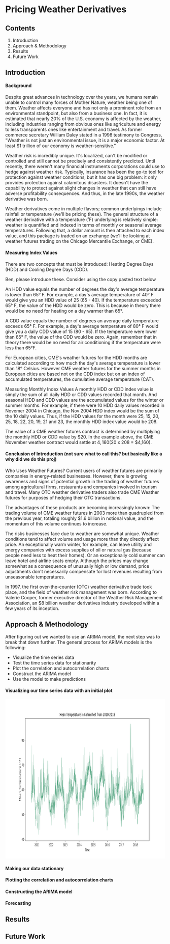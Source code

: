 # Pricing Weather Derivatives

## Contents
1. Introduction
2. Approach & Methodology
3. Results
4. Future Work

## Introduction
#### Background
Despite great advances in technology over the years, we humans remain unable to control many forces of Mother Nature, weather being one of them. Weather affects everyone and has not only a prominent role from an environmental standpoint, but also from a business one. In fact, it is estimated that nearly 20% of the U.S. economy is affected by the weather, including industries ranging from obvious ones like agriculture and energy to less transparents ones like entertainment and travel. As former commerce secretary William Daley stated in a 1998 testimony to Congress, "Weather is not just an environmental issue, it is a major economic factor. At least $1 trillion of our economy is weather-sensitive."

Weather risk is incredibly unique. It's localized, can't be modified or controlled and still cannot be precisely and consistently predicted. Until recently, there weren't many financial instruments corporations could use to hedge against weather risk. Typically, insurance has been the go-to tool for protection against weather conditions, but it has one big problem: it only provides protection against calamitous disasters. It doesn't have the capability to protect against slight changes in weather that can still have adverse profitability consequences. And thus, in the late 1990s, the weather derivative was born.

Weather derivatives come in multiple flavors; common underlyings include rainfall or temperature (we'll be pricing these). The general structure of a weather derivative with a temperature (˚F) underlying is relatively simple: weather is quantified and indexed in terms of monthly or seasonal average temperatures. Following that, a dollar amount is then attached to each index value, and this package is traded on an exchange (we'll be looking at weather futures trading on the Chicago Mercantile Exchange, or CME).

#### Measuring Index Values
There are two concepts that must be introduced: Heating Degree Days (HDD) and Cooling Degree Days (CDD).

Ben, please introduce these. Consider using the copy pasted text below

An HDD value equals the number of degrees the day's average temperature is lower than 65° F. For example, a day's average temperature of 40° F would give you an HDD value of 25 (65 - 40). If the temperature exceeded 65° F, the value of the HDD would be zero. This is because in theory there would be no need for heating on a day warmer than 65°.

A CDD value equals the number of degrees an average daily temperature exceeds 65° F. For example, a day's average temperature of 80° F would give you a daily CDD value of 15 (80 - 65). If the temperature were lower than 65° F, the value of the CDD would be zero. Again, remember that in theory there would be no need for air conditioning if the temperature were less than 65°F.

For European cities, CME's weather futures for the HDD months are calculated according to how much the day's average temperature is lower than 18° Celsius. However CME weather futures for the summer months in European cities are based not on the CDD index but on an index of accumulated temperatures, the cumulative average temperature (CAT).

Measuring Monthly Index Values
A monthly HDD or CDD index value is simply the sum of all daily HDD or CDD values recorded that month. And seasonal HDD and CDD values are the accumulated values for the winter or summer months. For example, if there were 10 HDD daily values recorded in Novemer 2004 in Chicago, the Nov 2004 HDD index would be the sum of the 10 daily values. Thus, if the HDD values for the month were 25, 15, 20, 25, 18, 22, 20, 19, 21 and 23, the monthly HDD index value would be 208.

The value of a CME weather futures contract is determined by multiplying the monthly HDD or CDD value by $20. In the example above, the CME November weather contract would settle at $4,160 ($20 x 208 = $4,160).

#### Conclusion of Introduction (not sure what to call this? but basically like a why did we do this proj)
Who Uses Weather Futures?
Current users of weather futures are primarily companies in energy-related businesses. However, there is growing awareness and signs of potential growth in the trading of weather futures among agricultural firms, restaurants and companies involved in tourism and travel. Many OTC weather derivative traders also trade CME Weather futures for purposes of hedging their OTC transactions.

The advantages of these products are becoming increasingly known: The trading volume of CME weather futures in 2003 more than quadrupled from the previous year, totaling roughly $1.6 billion in notional value, and the momentum of this volume continues to increase.

The risks businesses face due to weather are somewhat unique. Weather conditions tend to affect volume and usage more than they directly affect price. An exceptionally warm winter, for example, can leave utility and energy companies with excess supplies of oil or natural gas (because people need less to heat their homes). Or an exceptionally cold summer can leave hotel and airline seats empty. Although the prices may change somewhat as a consequence of unusually high or low demand, price adjustments don't necessarily compensate for lost revenues resulting from unseasonable temperatures.

In 1997, the first over-the-counter (OTC) weather derivative trade took place, and the field of weather risk management was born. According to Valerie Cooper, former executive director of the Weather Risk Management Association, an $8 billion weather derivatives industry developed within a few years of its inception.

## Approach & Methodology
<Insert info about data collection>
<Insert info about data processing and cleaning>
<Insert rationale for model choice (ARIMA)>

After figuring out we wanted to use an ARIMA model, the next step was to break that down further. The general process for ARIMA models is the following:
- Visualize the time series data
- Test the time series data for stationarity
- Plot the correlation and autocorrelation charts
- Construct the ARIMA model
- Use the model to make predictions

#### Visualizing our time series data with an initial plot
<img src="plots/initial_plot.svg" width="100%" height="500">

#### Making our data stationary
<Insert info about making data stationary using Augmented Dicky-Fuller Unit Root Test>

#### Plotting the correlation and autocorrelation charts
<Insert info about plotting these two charts>

#### Constructing the ARIMA model
<Insert info about constructing the ARIMA model>

#### Forecasting
<Insert info about using the model to make predictions>

## Results
<Insert results info>

## Future Work
<Insert future work info>